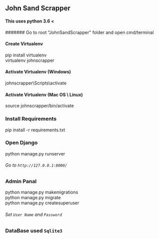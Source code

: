 ## John Sand Scrapper
#### This uses python 3.6 <
####### Go to root "JohnSandScrapper" folder and open cmd/terminal
#### Create Virtualenv
pip install virtualenv\
virtualenv johnscrapper

#### Activate Virtualenv (Windows)
johnscrapper\Scripts\activate

#### Activate Virtualenv (Mac OS \ Linux)
source johnscrapper/bin/activate

### Install Requirements
pip install -r requirements.txt

### Open Django
python manage.py runserver

###### Go to `http://127.0.0.1:8000/`

### Admin Panal
python manage.py makemigrations\
python manage.py migrate\
python manage.py createsuperuser
###### Set `User Name` and `Password`

### DataBase used `Sqlite3`

